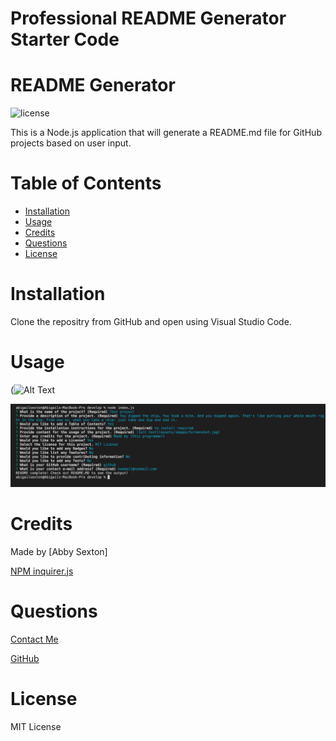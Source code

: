 # Professional README Generator Starter Code

# README Generator
    
![license](https://img.shields.io/badge/License-MIT-blue)

This is a Node.js application that will generate a README.md file for GitHub projects based on user input.

# Table of Contents
    
* [Installation](#installation)
* [Usage](#usage)
* [Credits](#credits)
* [Questions](#questions)
* [License](#license)




# Installation

Clone the repositry from GitHub and open using Visual Studio Code.

# Usage 
(![Alt Text](https://media.giphy.com/media/vFKqnCdLPNOKc/giphy.gif)

![screenshot](./Develop/assets/images/screenshot1.png)

# Credits

Made by [Abby Sexton]

[NPM inquirer.js](https://www.npmjs.com/package/inquirer)

# Questions

[Contact Me](abigail.c.sexton1@gmail.com)

[GitHub](https://github.com/abbycav7)

# License
    
MIT License
    